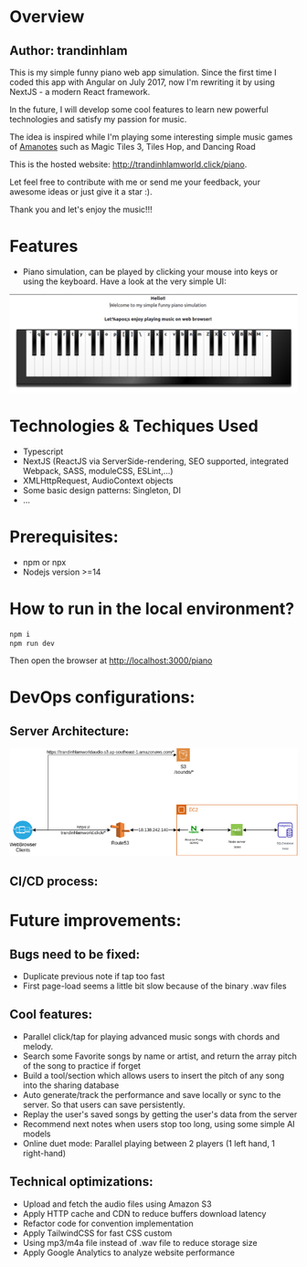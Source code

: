 # Overview

## Author: trandinhlam

This is my simple funny piano web app simulation. Since the first time I coded this app with Angular on July 2017, 
now I'm rewriting it by using NextJS - a modern React framework.

In the future, I will develop some cool features to learn new powerful technologies and satisfy my passion for music.

The idea is inspired while I'm playing some interesting simple music games of [Amanotes](https://www.amanotes.com/products) such as Magic Tiles 3, Tiles Hop, and Dancing Road

This is the hosted website: http://trandinhlamworld.click/piano.

Let feel free to contribute with me or send me your feedback, your awesome ideas or just give it a star :).

Thank you and let's enjoy the music!!!


# Features
+ Piano simulation, can be played by clicking your mouse into keys or using the keyboard.
Have a look at the very simple UI:

![](./UI.png)

# Technologies & Techiques Used
+ Typescript
+ NextJS (ReactJS via ServerSide-rendering, SEO supported, integrated Webpack, SASS, moduleCSS, ESLint,...)
+ XMLHttpRequest, AudioContext objects
+ Some basic design patterns: Singleton, DI
+ ...


# Prerequisites:
+ npm or npx
+ Nodejs version >=14


# How to run in the local environment?

    npm i
    npm run dev

Then open the browser at [http://localhost:3000/piano](http://localhost:3000/piano)

# DevOps configurations:

## Server Architecture:

![](./ServerArchitecture.png)

## CI/CD process:

# Future improvements: 

## Bugs need to be fixed:
  + Duplicate previous note if tap too fast
  + First page-load seems a little bit slow because of the binary .wav files

## Cool features:
  + Parallel click/tap for playing advanced music songs with chords and melody.
  + Search some Favorite songs by name or artist, and return the array pitch of the song to practice if forget
  + Build a tool/section which allows users to insert the pitch of any song into the sharing database
  + Auto generate/track the performance and save locally or sync to the server. So that users can save persistently.
  + Replay the user's saved songs by getting the user's data from the server
  + Recommend next notes when users stop too long, using some simple AI models
  + Online duet mode: Parallel playing between 2 players (1 left hand, 1 right-hand)

## Technical optimizations:
  + Upload and fetch the audio files using Amazon S3
  + Apply HTTP cache and CDN to reduce buffers download latency
  + Refactor code for convention implementation
  + Apply TailwindCSS for fast CSS custom
  + Using mp3/m4a file instead of .wav file to reduce storage size
  + Apply Google Analytics to analyze website performance